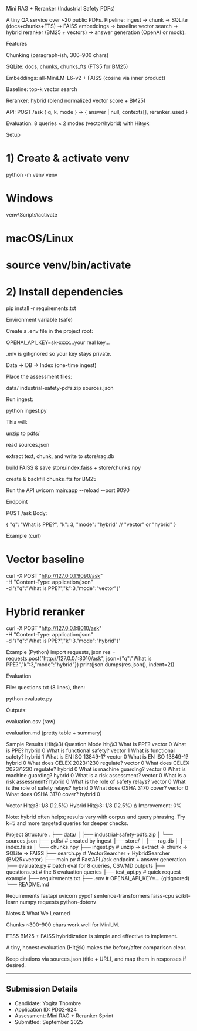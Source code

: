 Mini RAG + Reranker (Industrial Safety PDFs)

A tiny QA service over ~20 public PDFs.
Pipeline: ingest → chunk → SQLite (docs+chunks+FTS) → FAISS embeddings → baseline vector search → hybrid reranker (BM25 + vectors) → answer generation (OpenAI or mock).

Features

Chunking (paragraph-ish, 300–900 chars)

SQLite: docs, chunks, chunks_fts (FTS5 for BM25)

Embeddings: all-MiniLM-L6-v2 + FAISS (cosine via inner product)

Baseline: top-k vector search

Reranker: hybrid (blend normalized vector score + BM25)

API: POST /ask { q, k, mode } → { answer | null, contexts[], reranker_used }

Evaluation: 8 queries × 2 modes (vector/hybrid) with Hit@k

Setup
# 1) Create & activate venv
python -m venv venv
# Windows
venv\Scripts\activate
# macOS/Linux
# source venv/bin/activate

# 2) Install dependencies
pip install -r requirements.txt

Environment variable (safe)

Create a .env file in the project root:

OPENAI_API_KEY=sk-xxxx...your real key...


.env is gitignored so your key stays private.

Data → DB → Index (one-time ingest)

Place the assessment files:

data/
  industrial-safety-pdfs.zip
  sources.json


Run ingest:

python ingest.py


This will:

unzip to pdfs/

read sources.json

extract text, chunk, and write to store/rag.db

build FAISS & save store/index.faiss + store/chunks.npy

create & backfill chunks_fts for BM25

Run the API
uvicorn main:app --reload --port 9090

Endpoint

POST /ask
Body:

{
  "q": "What is PPE?",
  "k": 3,
  "mode": "hybrid"   // "vector" or "hybrid"
}

Example (curl)
# Vector baseline
curl -X POST "http://127.0.0.1:9090/ask" \
  -H "Content-Type: application/json" \
  -d '{"q":"What is PPE?","k":3,"mode":"vector"}'

# Hybrid reranker
curl -X POST "http://127.0.0.1:8010/ask" \
  -H "Content-Type: application/json" \
  -d '{"q":"What is PPE?","k":3,"mode":"hybrid"}'

Example (Python)
import requests, json
res = requests.post("http://127.0.0.1:8010/ask",
    json={"q":"What is PPE?","k":3,"mode":"hybrid"})
print(json.dumps(res.json(), indent=2))

Evaluation

File: questions.txt (8 lines), then:

python evaluate.py


Outputs:

evaluation.csv (raw)

evaluation.md (pretty table + summary)

Sample Results (Hit@3)
Question	Mode	hit@3
What is PPE?	vector	0
What is PPE?	hybrid	0
What is functional safety?	vector	1
What is functional safety?	hybrid	1
What is EN ISO 13849-1?	vector	0
What is EN ISO 13849-1?	hybrid	0
What does CELEX 2023/1230 regulate?	vector	0
What does CELEX 2023/1230 regulate?	hybrid	0
What is machine guarding?	vector	0
What is machine guarding?	hybrid	0
What is a risk assessment?	vector	0
What is a risk assessment?	hybrid	0
What is the role of safety relays?	vector	0
What is the role of safety relays?	hybrid	0
What does OSHA 3170 cover?	vector	0
What does OSHA 3170 cover?	hybrid	0

Vector Hit@3: 1/8 (12.5%)
Hybrid Hit@3: 1/8 (12.5%)
Δ Improvement: 0%

Note: hybrid often helps; results vary with corpus and query phrasing. Try k=5 and more targeted queries for deeper checks.

Project Structure
.
├── data/
│   ├── industrial-safety-pdfs.zip
│   └── sources.json
├── pdfs/                    # created by ingest
├── store/
│   ├── rag.db
│   ├── index.faiss
│   └── chunks.npy
├── ingest.py                # unzip → extract → chunk → SQLite → FAISS
├── search.py                # VectorSearcher + HybridSearcher (BM25+vector)
├── main.py                  # FastAPI /ask endpoint + answer generation
├── evaluate.py              # batch eval for 8 queries, CSV/MD outputs
├── questions.txt            # the 8 evaluation queries
├── test_api.py              # quick request example
├── requirements.txt
├── .env                     # OPENAI_API_KEY=...  (gitignored)
└── README.md

Requirements
fastapi
uvicorn
pypdf
sentence-transformers
faiss-cpu
scikit-learn
numpy
requests
python-dotenv

Notes & What We Learned

Chunks ~300–900 chars work well for MiniLM.

FTS5 BM25 + FAISS hybridization is simple and effective to implement.

A tiny, honest evaluation (Hit@k) makes the before/after comparison clear.

Keep citations via sources.json (title + URL), and map them in responses if desired.

---

## Submission Details
- Candidate: Yogita Thombre
- Application ID: PD02-924
- Assessment: Mini RAG + Reranker Sprint
- Submitted: September 2025

